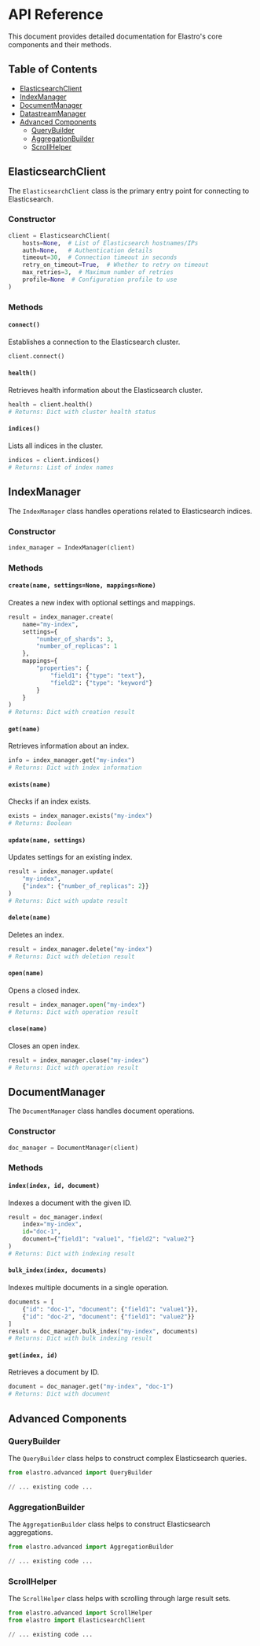 # API Reference

This document provides detailed documentation for Elastro's core components and their methods.

## Table of Contents

- [ElasticsearchClient](#elasticsearchclient)
- [IndexManager](#indexmanager)
- [DocumentManager](#documentmanager)
- [DatastreamManager](#datastreammanager)
- [Advanced Components](#advanced-components)
  - [QueryBuilder](#querybuilder)
  - [AggregationBuilder](#aggregationbuilder)
  - [ScrollHelper](#scrollhelper)

## ElasticsearchClient

The `ElasticsearchClient` class is the primary entry point for connecting to Elasticsearch.

### Constructor

```python
client = ElasticsearchClient(
    hosts=None,  # List of Elasticsearch hostnames/IPs
    auth=None,   # Authentication details
    timeout=30,  # Connection timeout in seconds
    retry_on_timeout=True,  # Whether to retry on timeout
    max_retries=3,  # Maximum number of retries
    profile=None  # Configuration profile to use
)
```

### Methods

#### `connect()`

Establishes a connection to the Elasticsearch cluster.

```python
client.connect()
```

#### `health()`

Retrieves health information about the Elasticsearch cluster.

```python
health = client.health()
# Returns: Dict with cluster health status
```

#### `indices()`

Lists all indices in the cluster.

```python
indices = client.indices()
# Returns: List of index names
```

## IndexManager

The `IndexManager` class handles operations related to Elasticsearch indices.

### Constructor

```python
index_manager = IndexManager(client)
```

### Methods

#### `create(name, settings=None, mappings=None)`

Creates a new index with optional settings and mappings.

```python
result = index_manager.create(
    name="my-index",
    settings={
        "number_of_shards": 3,
        "number_of_replicas": 1
    },
    mappings={
        "properties": {
            "field1": {"type": "text"},
            "field2": {"type": "keyword"}
        }
    }
)
# Returns: Dict with creation result
```

#### `get(name)`

Retrieves information about an index.

```python
info = index_manager.get("my-index")
# Returns: Dict with index information
```

#### `exists(name)`

Checks if an index exists.

```python
exists = index_manager.exists("my-index")
# Returns: Boolean
```

#### `update(name, settings)`

Updates settings for an existing index.

```python
result = index_manager.update(
    "my-index",
    {"index": {"number_of_replicas": 2}}
)
# Returns: Dict with update result
```

#### `delete(name)`

Deletes an index.

```python
result = index_manager.delete("my-index")
# Returns: Dict with deletion result
```

#### `open(name)`

Opens a closed index.

```python
result = index_manager.open("my-index")
# Returns: Dict with operation result
```

#### `close(name)`

Closes an open index.

```python
result = index_manager.close("my-index")
# Returns: Dict with operation result
```

## DocumentManager

The `DocumentManager` class handles document operations.

### Constructor

```python
doc_manager = DocumentManager(client)
```

### Methods

#### `index(index, id, document)`

Indexes a document with the given ID.

```python
result = doc_manager.index(
    index="my-index",
    id="doc-1",
    document={"field1": "value1", "field2": "value2"}
)
# Returns: Dict with indexing result
```

#### `bulk_index(index, documents)`

Indexes multiple documents in a single operation.

```python
documents = [
    {"id": "doc-1", "document": {"field1": "value1"}},
    {"id": "doc-2", "document": {"field1": "value2"}}
]
result = doc_manager.bulk_index("my-index", documents)
# Returns: Dict with bulk indexing result
```

#### `get(index, id)`

Retrieves a document by ID.

```python
document = doc_manager.get("my-index", "doc-1")
# Returns: Dict with document
```

## Advanced Components

### QueryBuilder

The `QueryBuilder` class helps to construct complex Elasticsearch queries.

```python
from elastro.advanced import QueryBuilder

// ... existing code ...
```

### AggregationBuilder

The `AggregationBuilder` class helps to construct Elasticsearch aggregations.

```python
from elastro.advanced import AggregationBuilder

// ... existing code ...
```

### ScrollHelper

The `ScrollHelper` class helps with scrolling through large result sets.

```python
from elastro.advanced import ScrollHelper
from elastro import ElasticsearchClient

// ... existing code ...
```